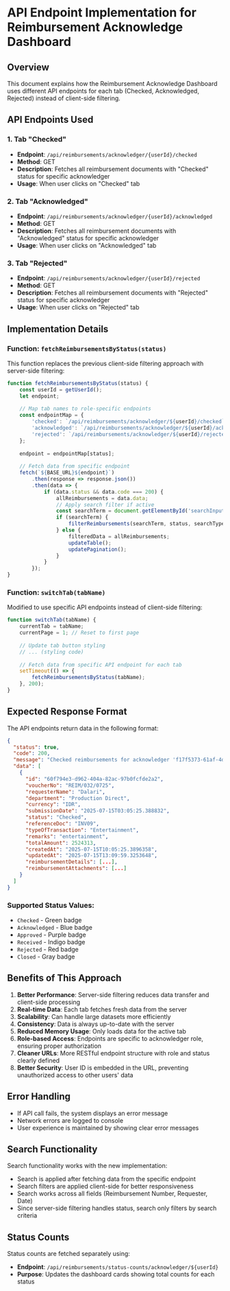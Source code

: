 # API Endpoint Implementation for Reimbursement Acknowledge Dashboard

## Overview
This document explains how the Reimbursement Acknowledge Dashboard uses different API endpoints for each tab (Checked, Acknowledged, Rejected) instead of client-side filtering.

## API Endpoints Used

### 1. Tab "Checked"
- **Endpoint**: `/api/reimbursements/acknowledger/{userId}/checked`
- **Method**: GET
- **Description**: Fetches all reimbursement documents with "Checked" status for specific acknowledger
- **Usage**: When user clicks on "Checked" tab

### 2. Tab "Acknowledged" 
- **Endpoint**: `/api/reimbursements/acknowledger/{userId}/acknowledged`
- **Method**: GET
- **Description**: Fetches all reimbursement documents with "Acknowledged" status for specific acknowledger
- **Usage**: When user clicks on "Acknowledged" tab

### 3. Tab "Rejected"
- **Endpoint**: `/api/reimbursements/acknowledger/{userId}/rejected`
- **Method**: GET
- **Description**: Fetches all reimbursement documents with "Rejected" status for specific acknowledger
- **Usage**: When user clicks on "Rejected" tab

## Implementation Details

### Function: `fetchReimbursementsByStatus(status)`
This function replaces the previous client-side filtering approach with server-side filtering:

```javascript
function fetchReimbursementsByStatus(status) {
    const userId = getUserId();
    let endpoint;
    
    // Map tab names to role-specific endpoints
    const endpointMap = {
        'checked': `/api/reimbursements/acknowledger/${userId}/checked`,
        'acknowledged': `/api/reimbursements/acknowledger/${userId}/acknowledged`,
        'rejected': `/api/reimbursements/acknowledger/${userId}/rejected`
    };
    
    endpoint = endpointMap[status];
    
    // Fetch data from specific endpoint
    fetch(`${BASE_URL}${endpoint}`)
        .then(response => response.json())
        .then(data => {
            if (data.status && data.code === 200) {
                allReimbursements = data.data;
                // Apply search filter if active
                const searchTerm = document.getElementById('searchInput').value.toLowerCase();
                if (searchTerm) {
                    filterReimbursements(searchTerm, status, searchType);
                } else {
                    filteredData = allReimbursements;
                    updateTable();
                    updatePagination();
                }
            }
        });
}
```

### Function: `switchTab(tabName)`
Modified to use specific API endpoints instead of client-side filtering:

```javascript
function switchTab(tabName) {
    currentTab = tabName;
    currentPage = 1; // Reset to first page
    
    // Update tab button styling
    // ... (styling code)
    
    // Fetch data from specific API endpoint for each tab
    setTimeout(() => {
        fetchReimbursementsByStatus(tabName);
    }, 200);
}
```

## Expected Response Format

The API endpoints return data in the following format:

```json
{
  "status": true,
  "code": 200,
  "message": "Checked reimbursements for acknowledger 'f17f5373-61af-4d48-9686-2d3f64ade525' retrieved successfully",
  "data": [
    {
      "id": "60f794e3-d962-404a-82ac-97b0fcfde2a2",
      "voucherNo": "REIM/032/0725",
      "requesterName": "Dalari",
      "department": "Production Direct",
      "currency": "IDR",
      "submissionDate": "2025-07-15T03:05:25.388832",
      "status": "Checked",
      "referenceDoc": "INV09",
      "typeOfTransaction": "Entertainment",
      "remarks": "entertainment",
      "totalAmount": 2524313,
      "createdAt": "2025-07-15T10:05:25.3896358",
      "updatedAt": "2025-07-15T13:09:59.3253648",
      "reimbursementDetails": [...],
      "reimbursementAttachments": [...]
    }
  ]
}
```

### Supported Status Values:
- `Checked` - Green badge  
- `Acknowledged` - Blue badge
- `Approved` - Purple badge
- `Received` - Indigo badge
- `Rejected` - Red badge
- `Closed` - Gray badge

## Benefits of This Approach

1. **Better Performance**: Server-side filtering reduces data transfer and client-side processing
2. **Real-time Data**: Each tab fetches fresh data from the server
3. **Scalability**: Can handle large datasets more efficiently
4. **Consistency**: Data is always up-to-date with the server
5. **Reduced Memory Usage**: Only loads data for the active tab
6. **Role-based Access**: Endpoints are specific to acknowledger role, ensuring proper authorization
7. **Cleaner URLs**: More RESTful endpoint structure with role and status clearly defined
8. **Better Security**: User ID is embedded in the URL, preventing unauthorized access to other users' data

## Error Handling

- If API call fails, the system displays an error message
- Network errors are logged to console
- User experience is maintained by showing clear error messages

## Search Functionality

Search functionality works with the new implementation:
- Search is applied after fetching data from the specific endpoint
- Search filters are applied client-side for better responsiveness
- Search works across all fields (Reimbursement Number, Requester, Date)
- Since server-side filtering handles status, search only filters by search criteria

## Status Counts

Status counts are fetched separately using:
- **Endpoint**: `/api/reimbursements/status-counts/acknowledger/${userId}`
- **Purpose**: Updates the dashboard cards showing total counts for each status 